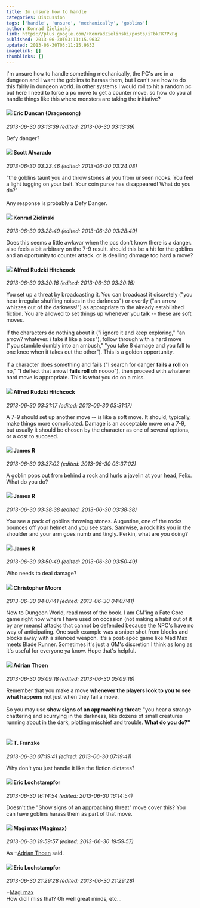 ```yaml
---
title: Im unsure how to handle
categories: Discussion
tags: ['handle', 'unsure', 'mechanically', 'goblins']
author: Konrad Zielinski
link: https://plus.google.com/+KonradZielinski/posts/iTbkFK7PxFg
published: 2013-06-30T03:11:15.963Z
updated: 2013-06-30T03:11:15.963Z
imagelink: []
thumblinks: []
---
```


I&#39;m unsure how to handle something mechanically, the PC&#39;s are in a dungeon and I want the goblins to harass them, but I can&#39;t see how to do this fairly in dungeon world. in other systems I would roll to hit a random pc but here I need to force a pc move to get a counter move. so how do you all handle things like this where monsters are taking the initiative?
<div id='comment z12jxtvw2nfuhlvrr04chhhalyncjr3yvs00k'>
  <h4><img src='{{site.baseurl}}//images/avatars/109931133667795594746_photo.jpg'> Eric Duncan (Dragonsong)</h4>
      <p><cite>2013-06-30 03:13:39 (edited: 2013-06-30 03:13:39)</cite></p>
        <p>Defy danger?</p>
</div>
        

<div id='comment z12jxtvw2nfuhlvrr04chhhalyncjr3yvs00k'>
  <h4><img src='{{site.baseurl}}//images/avatars/107796267823852828839_photo.jpg'> Scott Alvarado</h4>
      <p><cite>2013-06-30 03:23:46 (edited: 2013-06-30 03:24:08)</cite></p>
        <p>&quot;the goblins taunt you and throw stones at you from unseen nooks. You feel a light tugging on your belt. Your coin purse has disappeared! What do you do?&quot; <br /><br />Any response is probably a Defy Danger. </p>
</div>
        

<div id='comment z12jxtvw2nfuhlvrr04chhhalyncjr3yvs00k'>
  <h4><img src='{{site.baseurl}}//images/avatars/115725920587018246269_photo.jpg'> Konrad Zielinski</h4>
      <p><cite>2013-06-30 03:28:49 (edited: 2013-06-30 03:28:49)</cite></p>
        <p>Does this seems a little awkwar when the pcs don&#39;t know there is a danger. alse feels a bit arbitrary on the 7-9 result. should this be a hit for the goblins and an oportunity to counter attack. or is dealling dhmage too hard a move?</p>
</div>
        

<div id='comment z12jxtvw2nfuhlvrr04chhhalyncjr3yvs00k'>
  <h4><img src='{{site.baseurl}}//images/avatars/100812462809734403456_photo.jpg'> Alfred Rudzki Hitchcock</h4>
      <p><cite>2013-06-30 03:30:16 (edited: 2013-06-30 03:30:16)</cite></p>
        <p>You set up a threat by broadcasting it. You can broadcast it discretely (&quot;you hear irregular shuffling noises in the darkness&quot;) or overtly (&quot;an arrow whizzes out of the darkness!&quot;) as appropriate to the already established fiction. You are allowed to set things up whenever you talk -- these are soft moves.<br /><br />If the characters do nothing about it (&quot;i ignore it and keep exploring,&quot; &quot;an arrow? whatever. i take it like a boss&quot;), follow through with a hard move (&quot;you stumble dumbly into an ambush,&quot; &quot;you take 8 damage and you fall to one knee when it takes out the other&quot;). This is a golden opportunity.<br /><br />If a character does something and fails (&quot;I search for danger <b>fails a roll</b> oh no,&quot; &quot;I deflect that arrow! <b>fails roll</b> oh noooo&quot;), then proceed with whatever hard move is appropriate. This is what you do on a miss.</p>
</div>
        

<div id='comment z12jxtvw2nfuhlvrr04chhhalyncjr3yvs00k'>
  <h4><img src='{{site.baseurl}}//images/avatars/100812462809734403456_photo.jpg'> Alfred Rudzki Hitchcock</h4>
      <p><cite>2013-06-30 03:31:17 (edited: 2013-06-30 03:31:17)</cite></p>
        <p>A 7-9 should set up another move -- is like a soft move. It should, typically, make things more complicated. Damage is an acceptable move on a 7-9, but usually it should be chosen by the character as one of several options, or a cost to succeed.</p>
</div>
        

<div id='comment z12jxtvw2nfuhlvrr04chhhalyncjr3yvs00k'>
  <h4><img src='{{site.baseurl}}//images/avatars/101324600825687754874_photo.jpg'> James R</h4>
      <p><cite>2013-06-30 03:37:02 (edited: 2013-06-30 03:37:02)</cite></p>
        <p>A goblin pops out from behind a rock and hurls a javelin at your head, Felix. What do you do?</p>
</div>
        

<div id='comment z12jxtvw2nfuhlvrr04chhhalyncjr3yvs00k'>
  <h4><img src='{{site.baseurl}}//images/avatars/101324600825687754874_photo.jpg'> James R</h4>
      <p><cite>2013-06-30 03:38:38 (edited: 2013-06-30 03:38:38)</cite></p>
        <p>You see a pack of goblins throwing stones. Augustine, one of the rocks bounces off your helmet and you see stars. Samwise, a rock hits you in the shoulder and your arm goes numb and tingly. Perkin, what are you doing?</p>
</div>
        

<div id='comment z12jxtvw2nfuhlvrr04chhhalyncjr3yvs00k'>
  <h4><img src='{{site.baseurl}}//images/avatars/101324600825687754874_photo.jpg'> James R</h4>
      <p><cite>2013-06-30 03:50:49 (edited: 2013-06-30 03:50:49)</cite></p>
        <p>Who needs to deal damage?</p>
</div>
        

<div id='comment z12jxtvw2nfuhlvrr04chhhalyncjr3yvs00k'>
  <h4><img src='{{site.baseurl}}//images/avatars/103736360143315876408_photo.jpg'> Christopher Moore</h4>
      <p><cite>2013-06-30 04:07:41 (edited: 2013-06-30 04:07:41)</cite></p>
        <p>New to Dungeon World, read most of the book. I am GM&#39;ing a Fate Core game right now where I have used on occasion (not making a habit out of it by any means) attacks that cannot be defended because the NPC&#39;s have no way of anticipating. One such example was a sniper shot from blocks and blocks away with a silenced weapon. It&#39;s a post-apoc game like Mad Max meets Blade Runner. Sometimes it&#39;s just a GM&#39;s discretion I think as long as it&#39;s useful for everyone ya know. Hope that&#39;s helpful.</p>
</div>
        

<div id='comment z12jxtvw2nfuhlvrr04chhhalyncjr3yvs00k'>
  <h4><img src='{{site.baseurl}}//images/avatars/113847025671240258531_photo.jpg'> Adrian Thoen</h4>
      <p><cite>2013-06-30 05:09:18 (edited: 2013-06-30 05:09:18)</cite></p>
        <p>Remember that you make a move <b>whenever the players look to you to see what happens</b> not just when they fail a move.<br /><br />So you may use <b>show signs of an approaching threat</b>: &quot;you hear a strange chattering and scurrying in the darkness, like dozens of small creatures running about in the dark, plotting mischief and trouble. <b>What do you do?&quot;</b><br /><br /></p>
</div>
        

<div id='comment z12jxtvw2nfuhlvrr04chhhalyncjr3yvs00k'>
  <h4><img src='{{site.baseurl}}//images/avatars/110330901807759406775_photo.jpg'> T. Franzke</h4>
      <p><cite>2013-06-30 07:19:41 (edited: 2013-06-30 07:19:41)</cite></p>
        <p>Why don&#39;t you just handle it like the fiction dictates?</p>
</div>
        

<div id='comment z12jxtvw2nfuhlvrr04chhhalyncjr3yvs00k'>
  <h4><img src='{{site.baseurl}}//images/avatars/104811112088336879051_photo.jpg'> Eric Lochstampfor</h4>
      <p><cite>2013-06-30 16:14:54 (edited: 2013-06-30 16:14:54)</cite></p>
        <p>Doesn&#39;t the &quot;Show signs of an approaching threat&quot; move cover this? You can have goblins harass them as part of that move.</p>
</div>
        

<div id='comment z12jxtvw2nfuhlvrr04chhhalyncjr3yvs00k'>
  <h4><img src='{{site.baseurl}}//images/avatars/101186759054914157594_photo.jpg'> Magi max (Magimax)</h4>
      <p><cite>2013-06-30 19:59:57 (edited: 2013-06-30 19:59:57)</cite></p>
        <p>As <span class="proflinkWrapper"><span class="proflinkPrefix">+</span><a class="proflink" href="https://plus.google.com/113847025671240258531" oid="113847025671240258531">Adrian Thoen</a></span> said.</p>
</div>
        

<div id='comment z12jxtvw2nfuhlvrr04chhhalyncjr3yvs00k'>
  <h4><img src='{{site.baseurl}}//images/avatars/104811112088336879051_photo.jpg'> Eric Lochstampfor</h4>
      <p><cite>2013-06-30 21:29:28 (edited: 2013-06-30 21:29:28)</cite></p>
        <p><span class="proflinkWrapper"><span class="proflinkPrefix">+</span><a class="proflink" href="https://plus.google.com/101186759054914157594" oid="101186759054914157594">Magi max</a></span><br />How did I miss that? Oh well great minds, etc...</p>
</div>
        